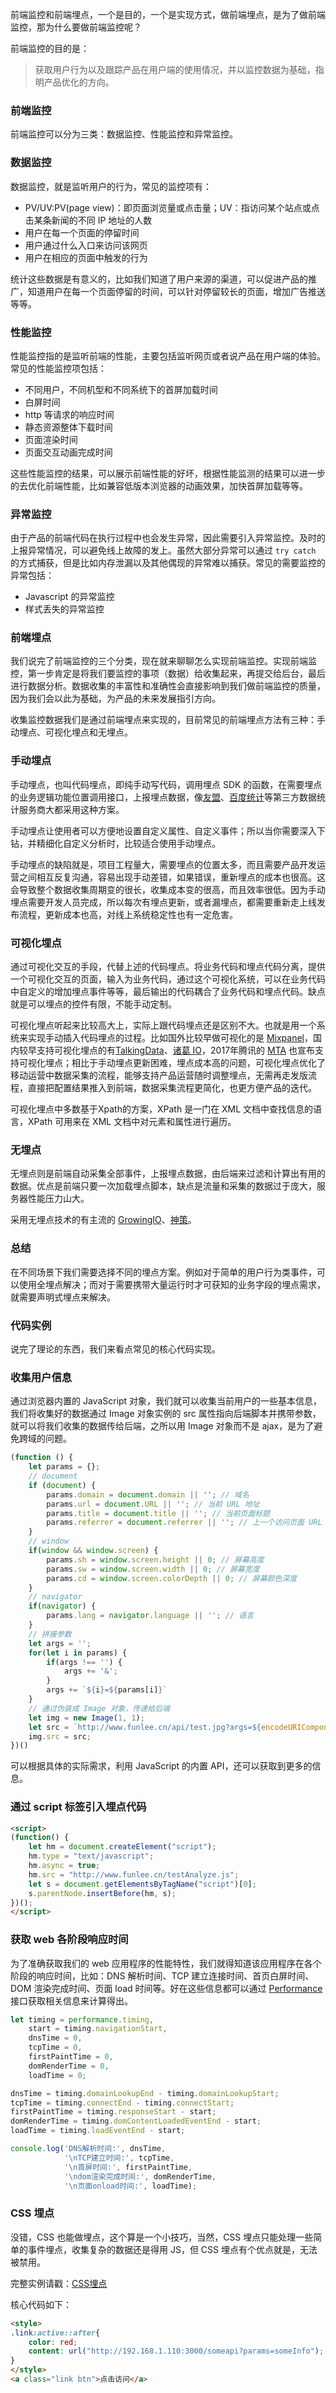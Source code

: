前端监控和前端埋点，一个是目的，一个是实现方式，做前端埋点，是为了做前端监控，那为什么要做前端监控呢？

前端监控的目的是：

> 获取用户行为以及跟踪产品在用户端的使用情况，并以监控数据为基础，指明产品优化的方向。

### 前端监控

前端监控可以分为三类：数据监控、性能监控和异常监控。

### 数据监控

数据监控，就是监听用户的行为，常见的监控项有：

- PV/UV:PV(page view)：即页面浏览量或点击量；UV：指访问某个站点或点击某条新闻的不同 IP 地址的人数
- 用户在每一个页面的停留时间
- 用户通过什么入口来访问该网页
- 用户在相应的页面中触发的行为

统计这些数据是有意义的，比如我们知道了用户来源的渠道，可以促进产品的推广，知道用户在每一个页面停留的时间，可以针对停留较长的页面，增加广告推送等等。

### 性能监控

性能监控指的是监听前端的性能，主要包括监听网页或者说产品在用户端的体验。常见的性能监控项包括：

- 不同用户，不同机型和不同系统下的首屏加载时间
- 白屏时间
- http 等请求的响应时间
- 静态资源整体下载时间
- 页面渲染时间
- 页面交互动画完成时间

这些性能监控的结果，可以展示前端性能的好坏，根据性能监测的结果可以进一步的去优化前端性能，比如兼容低版本浏览器的动画效果，加快首屏加载等等。

### 异常监控

由于产品的前端代码在执行过程中也会发生异常，因此需要引入异常监控。及时的上报异常情况，可以避免线上故障的发上。虽然大部分异常可以通过 `try catch` 的方式捕获，但是比如内存泄漏以及其他偶现的异常难以捕获。常见的需要监控的异常包括：

- Javascript 的异常监控
- 样式丢失的异常监控

### 前端埋点

我们说完了前端监控的三个分类，现在就来聊聊怎么实现前端监控。实现前端监控，第一步肯定是将我们要监控的事项（数据）给收集起来，再提交给后台，最后进行数据分析。数据收集的丰富性和准确性会直接影响到我们做前端监控的质量，因为我们会以此为基础，为产品的未来发展指引方向。

收集监控数据我们是通过前端埋点来实现的，目前常见的前端埋点方法有三种：手动埋点、可视化埋点和无埋点。

### 手动埋点

手动埋点，也叫代码埋点，即纯手动写代码，调用埋点 SDK 的函数，在需要埋点的业务逻辑功能位置调用接口，上报埋点数据，像[友盟](https://link.zhihu.com/?target=https%3A//www.umeng.com/)、[百度统计](https://link.zhihu.com/?target=https%3A//tongji.baidu.com/web/welcome/login)等第三方数据统计服务商大都采用这种方案。

手动埋点让使用者可以方便地设置自定义属性、自定义事件；所以当你需要深入下钻，并精细化自定义分析时，比较适合使用手动埋点。

手动埋点的缺陷就是，项目工程量大，需要埋点的位置太多，而且需要产品开发运营之间相互反复沟通，容易出现手动差错，如果错误，重新埋点的成本也很高。这会导致整个数据收集周期变的很长，收集成本变的很高，而且效率很低。因为手动埋点需要开发人员完成，所以每次有埋点更新，或者漏埋点，都需要重新走上线发布流程，更新成本也高，对线上系统稳定性也有一定危害。

### 可视化埋点

通过可视化交互的手段，代替上述的代码埋点。将业务代码和埋点代码分离，提供一个可视化交互的页面，输入为业务代码，通过这个可视化系统，可以在业务代码中自定义的增加埋点事件等等，最后输出的代码耦合了业务代码和埋点代码。缺点就是可以埋点的控件有限，不能手动定制。

可视化埋点听起来比较高大上，实际上跟代码埋点还是区别不大。也就是用一个系统来实现手动插入代码埋点的过程。比如国外比较早做可视化的是 [Mixpanel](https://link.zhihu.com/?target=https%3A//mixpanel.com/)，国内较早支持可视化埋点的有[TalkingData](https://link.zhihu.com/?target=https%3A//www.talkingdata.com/)、[诸葛 IO](https://link.zhihu.com/?target=https%3A//zhugeio.com/)，2017年腾讯的 [MTA](https://link.zhihu.com/?target=https%3A//mta.qq.com/) 也宣布支持可视化埋点；相比于手动埋点更新困难，埋点成本高的问题，可视化埋点优化了移动运营中数据采集的流程，能够支持产品运营随时调整埋点，无需再走发版流程，直接把配置结果推入到前端，数据采集流程更简化，也更方便产品的迭代。

可视化埋点中多数基于Xpath的方案，XPath 是一门在 XML 文档中查找信息的语言，XPath 可用来在 XML 文档中对元素和属性进行遍历。

### 无埋点

无埋点则是前端自动采集全部事件，上报埋点数据，由后端来过滤和计算出有用的数据。优点是前端只要一次加载埋点脚本，缺点是流量和采集的数据过于庞大，服务器性能压力山大。

采用无埋点技术的有主流的 [GrowingIO](https://link.zhihu.com/?target=https%3A//www.growingio.com/)、[神策](https://link.zhihu.com/?target=https%3A//www.sensorsdata.cn/)。

### 总结

在不同场景下我们需要选择不同的埋点方案。例如对于简单的用户行为类事件，可以使用全埋点解决；而对于需要携带大量运行时才可获知的业务字段的埋点需求，就需要声明式埋点来解决。

### 代码实例

说完了理论的东西，我们来看点常见的核心代码实现。

### 收集用户信息

通过浏览器内置的 JavaScript 对象，我们就可以收集当前用户的一些基本信息，我们将收集好的数据通过 Image 对象实例的 src 属性指向后端脚本并携带参数，就可以将我们收集的数据传给后端，之所以用 Image 对象而不是 ajax，是为了避免跨域的问题。

```js
(function () {
    let params = {};
    // document
    if (document) {
        params.domain = document.domain || ''; // 域名
        params.url = document.URL || ''; // 当前 URL 地址
        params.title = document.title || ''; // 当前页面标题
        params.referrer = document.referrer || ''; // 上一个访问页面 URL 地址
    }
    // window
    if(window && window.screen) {
        params.sh = window.screen.height || 0; // 屏幕高度
        params.sw = window.screen.width || 0; // 屏幕宽度
        params.cd = window.screen.colorDepth || 0; // 屏幕颜色深度
    }
    // navigator
    if(navigator) {
        params.lang = navigator.language || ''; // 语言
    }
    // 拼接参数
    let args = '';
    for(let i in params) {
        if(args !== '') {
            args += '&';
        }
        args += `${i}=${params[i]}`
    }
    // 通过伪装成 Image 对象，传递给后端
    let img = new Image(1, 1);
    let src = `http://www.funlee.cn/api/test.jpg?args=${encodeURIComponent(args)}`;
    img.src = src;
})()
```

可以根据具体的实际需求，利用 JavaScript 的内置 API，还可以获取到更多的信息。

### 通过 script 标签引入埋点代码

```html
<script>
(function() {
    let hm = document.createElement("script");
    hm.type = "text/javascript";
    hm.async = true;
    hm.src = "http://www.funlee.cn/testAnalyze.js";
    let s = document.getElementsByTagName("script")[0]; 
    s.parentNode.insertBefore(hm, s);
})();
</script>
```

### 获取 web 各阶段响应时间

为了准确获取我们的 web 应用程序的性能特性，我们就得知道该应用程序在各个阶段的响应时间，比如：DNS 解析时间、TCP 建立连接时间、首页白屏时间、DOM 渲染完成时间、页面 load 时间等。好在这些信息都可以通过 [Performance](https://link.zhihu.com/?target=https%3A//developer.mozilla.org/zh-CN/docs/Web/API/Performance) 接口获取相关信息来计算得出。

```js
let timing = performance.timing,
    start = timing.navigationStart,
    dnsTime = 0,
    tcpTime = 0,
    firstPaintTime = 0,
    domRenderTime = 0,
    loadTime = 0;

dnsTime = timing.domainLookupEnd - timing.domainLookupStart;
tcpTime = timing.connectEnd - timing.connectStart;
firstPaintTime = timing.responseStart - start;
domRenderTime = timing.domContentLoadedEventEnd - start;
loadTime = timing.loadEventEnd - start;

console.log('DNS解析时间:', dnsTime, 
            '\nTCP建立时间:', tcpTime, 
            '\n首屏时间:', firstPaintTime,
            '\ndom渲染完成时间:', domRenderTime, 
            '\n页面onload时间:', loadTime);
```

### CSS 埋点

没错，CSS 也能做埋点，这个算是一个小技巧，当然，CSS 埋点只能处理一些简单的事件埋点，收集复杂的数据还是得用 JS，但 CSS 埋点有个优点就是，无法被禁用。

完整实例请戳：[CSS埋点](https://link.zhihu.com/?target=https%3A//jsrun.net/DSXKp/edit)

核心代码如下：

```html
<style>
.link:active::after{
    color: red;
    content: url("http://192.168.1.110:3000/someapi?params=someInfo");
}
</style>
<a class="link btn">点击访问</a>
```